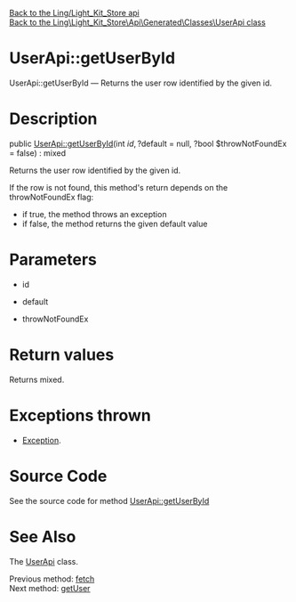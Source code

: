 [Back to the Ling/Light_Kit_Store api](https://github.com/lingtalfi/Light_Kit_Store/blob/master/doc/api/Ling/Light_Kit_Store.md)<br>
[Back to the Ling\Light_Kit_Store\Api\Generated\Classes\UserApi class](https://github.com/lingtalfi/Light_Kit_Store/blob/master/doc/api/Ling/Light_Kit_Store/Api/Generated/Classes/UserApi.md)


UserApi::getUserById
================



UserApi::getUserById — Returns the user row identified by the given id.




Description
================


public [UserApi::getUserById](https://github.com/lingtalfi/Light_Kit_Store/blob/master/doc/api/Ling/Light_Kit_Store/Api/Generated/Classes/UserApi/getUserById.md)(int $id, ?$default = null, ?bool $throwNotFoundEx = false) : mixed




Returns the user row identified by the given id.

If the row is not found, this method's return depends on the throwNotFoundEx flag:
- if true, the method throws an exception
- if false, the method returns the given default value




Parameters
================


- id

    

- default

    

- throwNotFoundEx

    


Return values
================

Returns mixed.


Exceptions thrown
================

- [Exception](http://php.net/manual/en/class.exception.php).&nbsp;







Source Code
===========
See the source code for method [UserApi::getUserById](https://github.com/lingtalfi/Light_Kit_Store/blob/master/Api/Generated/Classes/UserApi.php#L149-L163)


See Also
================

The [UserApi](https://github.com/lingtalfi/Light_Kit_Store/blob/master/doc/api/Ling/Light_Kit_Store/Api/Generated/Classes/UserApi.md) class.

Previous method: [fetch](https://github.com/lingtalfi/Light_Kit_Store/blob/master/doc/api/Ling/Light_Kit_Store/Api/Generated/Classes/UserApi/fetch.md)<br>Next method: [getUser](https://github.com/lingtalfi/Light_Kit_Store/blob/master/doc/api/Ling/Light_Kit_Store/Api/Generated/Classes/UserApi/getUser.md)<br>

